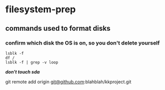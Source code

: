 # filesystem-prep

## commands used to format disks
### confirm which disk the OS is on, so you don't delete yourself
```
lsblk -f
df /
lsblk -f | grep -v loop
```

***don't touch sda***

git remote add origin git@github.com:blahblah/kkproject.git